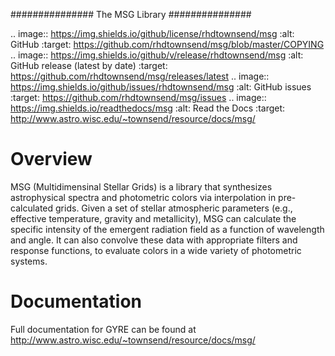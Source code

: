 ###############
The MSG Library
###############

.. image:: https://img.shields.io/github/license/rhdtownsend/msg
   :alt: GitHub
   :target: https://github.com/rhdtownsend/msg/blob/master/COPYING
.. image:: https://img.shields.io/github/v/release/rhdtownsend/msg
   :alt: GitHub release (latest by date)
   :target: https://github.com/rhdtownsend/msg/releases/latest
.. image:: https://img.shields.io/github/issues/rhdtownsend/msg
   :alt: GitHub issues
   :target: https://github.com/rhdtownsend/msg/issues
.. image:: https://img.shields.io/readthedocs/msg
   :alt: Read the Docs
   :target: http://www.astro.wisc.edu/~townsend/resource/docs/msg/

Overview
========

MSG (Multidimensinal Stellar Grids) is a library that synthesizes
astrophysical spectra and photometric colors via interpolation in
pre-calculated grids.  Given a set of stellar atmospheric parameters
(e.g., effective temperature, gravity and metallicity), MSG can
calculate the specific intensity of the emergent radiation field as a
function of wavelength and angle. It can also convolve these data with
appropriate filters and response functions, to evaluate colors in a
wide variety of photometric systems.

Documentation
=============

Full documentation for GYRE can be found at http://www.astro.wisc.edu/~townsend/resource/docs/msg/
